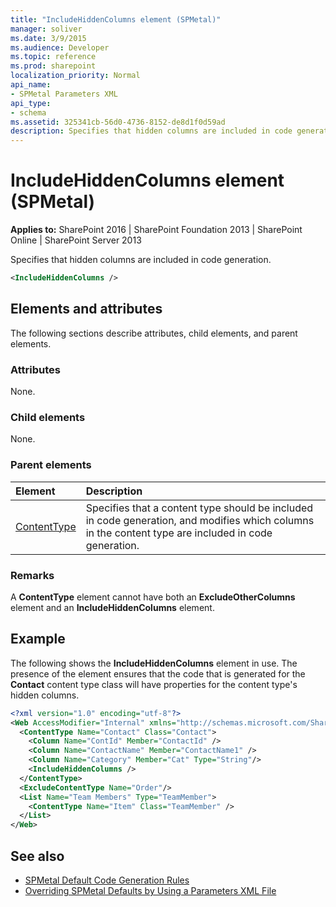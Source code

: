 ```yaml
---
title: "IncludeHiddenColumns element (SPMetal)"
manager: soliver
ms.date: 3/9/2015
ms.audience: Developer
ms.topic: reference
ms.prod: sharepoint
localization_priority: Normal
api_name:
- SPMetal Parameters XML
api_type:
- schema
ms.assetid: 325341cb-56d0-4736-8152-de8d1f0d59ad
description: Specifies that hidden columns are included in code generation.
---
```


# IncludeHiddenColumns element (SPMetal)

**Applies to:** SharePoint 2016 | SharePoint Foundation 2013 | SharePoint Online | SharePoint Server 2013
  
Specifies that hidden columns are included in code generation.
  
```XML
<IncludeHiddenColumns />
```

## Elements and attributes

The following sections describe attributes, child elements, and parent elements.

### Attributes

None.
  
### Child elements

None.
  
### Parent elements

|**Element**|**Description**|
|:-----|:-----|
|[ContentType](contenttype-spmetal.md) <br/> |Specifies that a content type should be included in code generation, and modifies which columns in the content type are included in code generation.  <br/> |
   
### Remarks

A **ContentType** element cannot have both an **ExcludeOtherColumns** element and an **IncludeHiddenColumns** element.
  
## Example

The following shows the **IncludeHiddenColumns** element in use. The presence of the element ensures that the code that is generated for the **Contact** content type class will have properties for the content type's hidden columns.
  
```XML
<?xml version="1.0" encoding="utf-8"?>
<Web AccessModifier="Internal" xmlns="http://schemas.microsoft.com/SharePoint/2009/spmetal">
  <ContentType Name="Contact" Class="Contact">
    <Column Name="ContId" Member="ContactId" />
    <Column Name="ContactName" Member="ContactName1" />
    <Column Name="Category" Member="Cat" Type="String"/>
    <IncludeHiddenColumns />
  </ContentType>
  <ExcludeContentType Name="Order"/>
  <List Name="Team Members" Type="TeamMember">
    <ContentType Name="Item" Class="TeamMember" />
  </List>
</Web>

```

## See also

- [SPMetal Default Code Generation Rules](https://msdn.microsoft.com/library/873ac65e-425e-40f3-9ef6-753d3cda1436%28Office.15%29.aspx)  
- [Overriding SPMetal Defaults by Using a Parameters XML File](https://msdn.microsoft.com/library/209359b2-bd46-47b6-837d-3c0c2005cb19%28Office.15%29.aspx)


